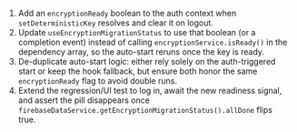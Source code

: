 1. Add an `encryptionReady` boolean to the auth context when `setDeterministicKey` resolves and clear it on logout.
2. Update `useEncryptionMigrationStatus` to use that boolean (or a completion event) instead of calling `encryptionService.isReady()` in the dependency array, so the auto-start reruns once the key is ready.
3. De-duplicate auto-start logic: either rely solely on the auth-triggered start or keep the hook fallback, but ensure both honor the same `encryptionReady` flag to avoid double runs.
4. Extend the regression/UI test to log in, await the new readiness signal, and assert the pill disappears once `firebaseDataService.getEncryptionMigrationStatus().allDone` flips true.
